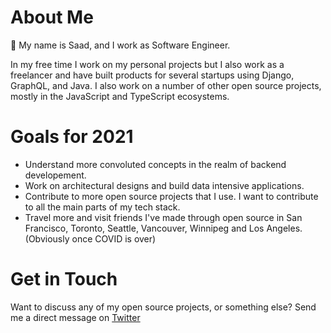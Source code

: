 # About Me
👋 My name is Saad, and I work as Software Engineer.

In my free time I work on my personal projects but I also work as a freelancer and have built products for several startups using Django, GraphQL, and Java. I also work on a number of other open source projects, mostly in the JavaScript and TypeScript ecosystems. 

# Goals for 2021
+ Understand more convoluted concepts in the realm of backend developement. 
+ Work on architectural designs and build data intensive applications. 
+ Contribute to more open source projects that I use. I want to contribute to all the main parts of my tech stack.
+ Travel more and visit friends I've made through open source in San Francisco, Toronto, Seattle, Vancouver, Winnipeg and Los Angeles. (Obviously once COVID is over) 

# Get in Touch
Want to discuss any of my open source projects, or something else? Send me a direct message on [Twitter](https://twitter.com/mooesaad)










